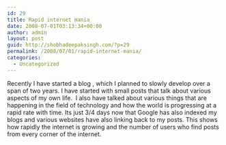 ```yaml
---
id: 29
title: Rapid internet mania
date: 2008-07-01T03:13:34+00:00
author: admin
layout: post
guid: http://shobhadeepaksingh.com/?p=29
permalink: /2008/07/01/rapid-internet-mania/
categories:
  - Uncategorized
---
```

Recently I have started a blog , which I planned to slowly develop over a span of two years. I have started with small posts that talk about various aspects of my own life.  I also have talked about various things that are happening in the field of technology and how the world is progressing at a rapid rate with time. Its just 3/4 days now that Google has also indexed my blogs and various websites have also linking back to my posts. This shows how rapidly the internet is growing and the number of users who find posts from every corner of the internet.